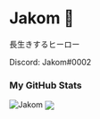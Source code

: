 # Jakom 🚀

長生きするヒーロー

Discord: Jakom#0002

### My GitHub Stats
<img src="https://github-readme-stats.vercel.app/api?username=RyouYoo&show_icons=true&theme=dracula" alt="Jakom" />

<img align="center" src="https://github-readme-stats.vercel.app/api/top-langs/?username=ryouyoo&theme=react&line_height=40"/>
